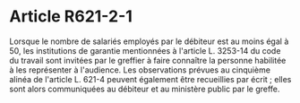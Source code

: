 # Article R621-2-1

Lorsque le nombre de salariés employés par le débiteur est au moins égal à 50, les institutions de garantie mentionnées à l'article L. 3253-14 du code du travail sont invitées par le greffier à faire connaître la personne habilitée à les représenter à l'audience. Les observations prévues au cinquième alinéa de l'article L. 621-4 peuvent également être recueillies par écrit ; elles sont alors communiquées au débiteur et au ministère public par le greffe.
